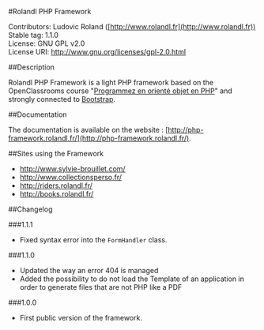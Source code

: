 #Rolandl PHP Framework

Contributors: Ludovic Roland ([http://www.rolandl.fr](http://www.rolandl.fr))<br/>
Stable tag: 1.1.0<br/>
License: GNU GPL v2.0<br/>
License URI: http://www.gnu.org/licenses/gpl-2.0.html

##Description

Rolandl PHP Framework is a light PHP framework based on the OpenClassrooms course "[Programmez en orienté objet en PHP](http://openclassrooms.com/courses/programmez-en-oriente-objet-en-php)" and strongly connected to [Bootstrap](http://getbootstrap.com/).

##Documentation

The documentation is available on the website : [http://php-framework.rolandl.fr/](http://php-framework.rolandl.fr/).

##Sites using the Framework

* http://www.sylvie-brouillet.com/
* http://www.collectionsperso.fr/
* http://riders.rolandl.fr/
* http://books.rolandl.fr/

##Changelog

###1.1.1

* Fixed syntax error into the `FormHandler` class.

###1.1.0

* Updated the way an error 404 is managed
* Added the possibility to do not load the Template of an application in order to generate files that are not PHP like a PDF

###1.0.0

* First public version of the framework.
